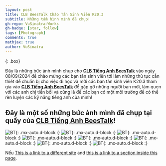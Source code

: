 ```yaml
---
layout: post
title: CLB BeesTalk Chào Tân Sinh Viên K20.3
subtitle: Những tấm hình mình đã chụp!
gh-repo: VuSinatra-Works
gh-badge: [star, follow]
tags: [Photograph]
comments: true
mathjax: true
author: VuSinatra
---
```


{: .box}

Đây là những bức ảnh mình chụp cho **[CLB Tiếng Anh BeesTalk](https://www.facebook.com/beestalkfpoly)** vào ngày 08/09/2024 để chào mừng các bạn tân sinh viên tới làm những thủ tục cần thiết để chuẩn bị cho việc đi học và mời các bạn tân sinh viên K20.3 tham gia vào **[CLB Tiếng Anh BeesTalk](https://www.facebook.com/beestalkfpoly)** để gặp gỡ những người bạn mới, làm quen với các anh chị tiền bối và cũng là để các bạn có một môi trường để có thể rèn luyện các kỹ năng tiếng anh của mình!


## Đây là một số những bức ảnh mình đã chụp tại quầy của **[CLB Tiếng Anh BeesTalk](https://www.facebook.com/beestalkfpoly)**!


![BT](https://beautifuljekyll.com/assets/img/VSP07241.JPG){: .mx-auto.d-block :}
![BT](https://beautifuljekyll.com/assets/img/VSP07213.JPG){: .mx-auto.d-block :}
![BT](https://beautifuljekyll.com/assets/img/VSP07247.JPG){: .mx-auto.d-block :}
![BT](https://beautifuljekyll.com/assets/img/VSP07235.JPG){: .mx-auto.d-block :}
![BT](https://beautifuljekyll.com/assets/img/VSP07260.JPG){: .mx-auto.d-block :}
![BT](https://beautifuljekyll.com/assets/img/VSP07230.JPG){: .mx-auto.d-block :}
![BT](https://beautifuljekyll.com/assets/img/VSP07377.JPG){: .mx-auto.d-block :}
![BT](https://beautifuljekyll.com/assets/img/VSP07236.JPG){: .mx-auto.d-block :}


Nếu [This is a link to a different site](https://deanattali.com/) and [this is a link to a section inside this page](#local-urls).
